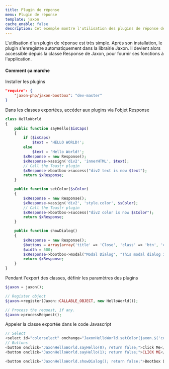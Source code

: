 ```yaml
---
title: Plugin de réponse
menu: Plugin de réponse
template: jaxon
cache_enable: false
description: Cet exemple montre l'utilisation des plugins de réponse de Jaxon, en ajoutant des notifications et des fenêtres modales à l'exemple Classe Hello World avec les plugins jaxon-toastr, jaxon-pgwjs and jaxon-bootstrap.
---
```


L'utilisation d'un plugin de réponse est très simple. Après son installation, le plugin s'enregistre automatiquement dans la librairie Jaxon. Il devient alors accessible depuis la classe Response de Jaxon, pour fournir ses fonctions à l'application.

#### Comment ça marche

Installer les plugins
```json
"require": {
    "jaxon-php/jaxon-bootbox": "dev-master"
}
```

Dans les classes exportées, accéder aux plugins via l'objet Response

```php
class HelloWorld
{
    public function sayHello($isCaps)
    {
        if ($isCaps)
            $text = 'HELLO WORLD!';
        else
            $text = 'Hello World!';
        $xResponse = new Response();
        $xResponse->assign('div2', 'innerHTML', $text);
        // Call the Toastr plugin
        $xResponse->bootbox->success("div2 text is now $text");
        return $xResponse;
    }

    public function setColor($sColor)
    {
        $xResponse = new Response();
        $xResponse->assign('div2', 'style.color', $sColor);
        // Call the Toastr plugin
        $xResponse->bootbox->success("div2 color is now $sColor");
        return $xResponse;
    }

    public function showDialog()
    {
        $xResponse = new Response();
        $buttons = array(array('title' => 'Close', 'class' => 'btn', 'click' => 'close'));
        $width = 500;
        $xResponse->bootbox->modal("Modal Dialog", "This modal dialog is powered by Bootbox!!", $buttons, $width);
        return $xResponse;
    }
}
```

Pendant l'export des classes, définir les paramètres des plugins

```php
$jaxon = jaxon();

// Register object
$jaxon->register(Jaxon::CALLABLE_OBJECT, new HelloWorld());

// Process the request, if any.
$jaxon->processRequest();
```

Appeler la classe exportée dans le code Javascript

```php
// Select
<select id="colorselect" onchange="JaxonHelloWorld.setColor(jaxon.$('colorselect').value); return false;"></select>
// Buttons
<button onclick="JaxonHelloWorld.sayHello(0); return false;">Click Me</button>
<button onclick="JaxonHelloWorld.sayHello(1); return false;">CLICK ME</button>

<button onclick="JaxonHelloWorld.showDialog(); return false;">Bootbox Dialog</button>
```
